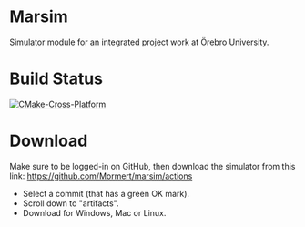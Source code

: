 # Marsim
Simulator module for an integrated project work at Örebro University.

# Build Status
[![CMake-Cross-Platform](https://github.com/Mormert/marsim/actions/workflows/cmake.yml/badge.svg)](https://github.com/Mormert/marsim/actions/workflows/cmake.yml)

# Download
Make sure to be logged-in on GitHub, then download the simulator from this link: https://github.com/Mormert/marsim/actions
- Select a commit (that has a green OK mark).
- Scroll down to "artifacts".
- Download for Windows, Mac or Linux.
